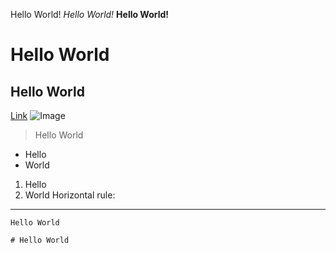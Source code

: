 Hello World!
*Hello World!*
**Hello World!**
# Hello World
## Hello World
[Link](http://a.com)
![Image](http://url/a.png)
> Hello World
* Hello
* World
1. Hello
2. World
Horizontal rule:

---
`Hello World`
```
# Hello World
```
